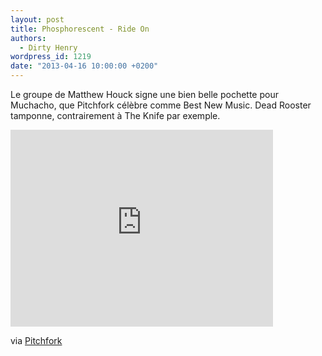 ```yaml
---
layout: post
title: Phosphorescent - Ride On
authors:
  - Dirty Henry
wordpress_id: 1219
date: "2013-04-16 10:00:00 +0200"
---
```


Le groupe de Matthew Houck signe une bien belle pochette pour Muchacho, que
Pitchfork célèbre comme Best New Music. Dead Rooster tamponne, contrairement à
The Knife par exemple.

<iframe width="420" height="315" src="http://www.youtube.com/embed/5NrM5IIyRm0" frameborder="0" allowfullscreen></iframe>

via
[Pitchfork](http://pitchfork.com/reviews/albums/17522-phosphorescent-muchacho/)
